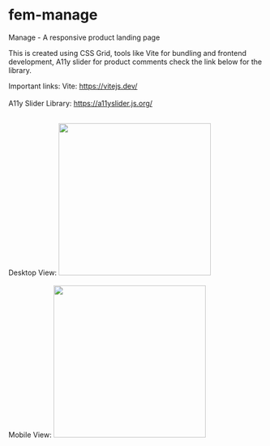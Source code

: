 # fem-manage
Manage - A responsive product landing page


This is created using CSS Grid, tools like Vite for bundling and frontend development, A11y slider for product comments check the link below for the library.


Important links:
Vite: https://vitejs.dev/ </br></br>
A11y Slider Library: https://a11yslider.js.org/ </br></br>

Desktop View:
<img src="/images/fem-manage-desktop_ss.png" width="300"></br></br>
Mobile View:
<img src="/images/fem-manage-mobile_ss.png" width="300"></br></br>
